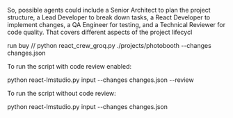 So, possible agents could include a Senior Architect to plan the project structure, a Lead Developer to break down tasks, a React Developer to implement changes, a QA Engineer for testing, and a Technical Reviewer for code quality. That covers different aspects of the project lifecycl


run buy 
// python react_crew_groq.py ./projects/photobooth --changes changes.json




To run the script with code review enabled:

python react-lmstudio.py input --changes changes.json --review




To run the script without code review:

python react-lmstudio.py input --changes changes.json